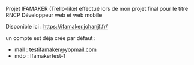 Projet IFAMAKER (Trello-like) effectué lors de mon projet final pour le titre RNCP Développeur web et web mobile

Disponible ici : https://ifamaker.johanjf.fr/

un compte est déja crée par défaut :
- mail : testifamaker@yopmail.com
- mdp : Ifamakertest-1
